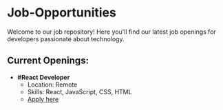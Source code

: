 # Job-Opportunities
Welcome to our job repository! Here you'll find our latest job openings for developers passionate about technology.
## Current Openings:
- **#React Developer**
  - Location: Remote
  - Skills: React, JavaScript, CSS, HTML
  - [Apply here](https://www.linkedin.com/hiring/jobs/4083000825/detail/)  

